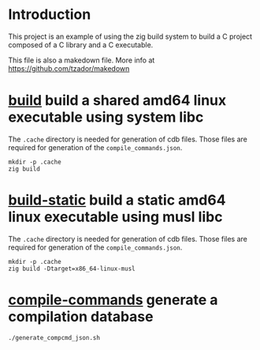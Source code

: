 # Introduction

This project is an example of using the zig build system to build a C project
composed of a C library and a C executable. 

This file is also a makedown file.
More info at https://github.com/tzador/makedown

# [build]() build a shared amd64 linux executable using system libc

The `.cache` directory is needed for generation of cdb files. 
Those files are required for generation of the `compile_commands.json`.

```
mkdir -p .cache
zig build
```

# [build-static]() build a static amd64 linux executable using musl libc

The `.cache` directory is needed for generation of cdb files. 
Those files are required for generation of the `compile_commands.json`.

```
mkdir -p .cache
zig build -Dtarget=x86_64-linux-musl
```

# [compile-commands]() generate a compilation database 

```
./generate_compcmd_json.sh
```
